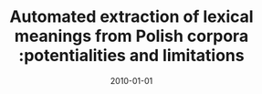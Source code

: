 ---
# Documentation: https://wowchemy.com/docs/managing-content/

title: Automated extraction of lexical meanings from Polish corpora :potentialities
  and limitations
subtitle: ''
summary: ''
authors:
- piasecki
tags: []
categories: []
date: '2010-01-01'
lastmod: 2022-10-07T05:10:50Z
featured: false
draft: false

# Featured image
# To use, add an image named `featured.jpg/png` to your page's folder.
# Focal points: Smart, Center, TopLeft, Top, TopRight, Left, Right, BottomLeft, Bottom, BottomRight.
image:
  caption: ''
  focal_point: ''
  preview_only: false

# Projects (optional).
#   Associate this post with one or more of your projects.
#   Simply enter your project's folder or file name without extension.
#   E.g. `projects = ["internal-project"]` references `content/project/deep-learning/index.md`.
#   Otherwise, set `projects = []`.
projects: []
publishDate: '2022-10-07T05:10:49.021469Z'
publication_types:
- '2'
abstract: ''
publication: '*Cognitive Studies*'
---